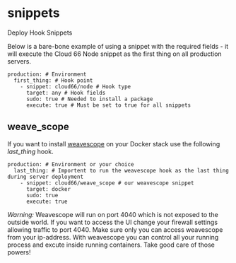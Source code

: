 snippets
========

Deploy Hook Snippets

Below is a bare-bone example of using a snippet with the required fields - it will execute the Cloud 66 Node snippet as the first thing on all production servers.

```
production: # Environment
  first_thing: # Hook point
    - snippet: cloud66/node # Hook type
      target: any # Hook fields
      sudo: true # Needed to install a package
      execute: true # Must be set to true for all snippets
```

## weave_scope

If you want to install [weavescope](https://www.weave.works/products/weave-scope/) on your Docker stack use the following *last_thing* hook.
```
production: # Environment or your choice
  last_thing: # Importent to run the weavescope hook as the last thing during server deployment
    - snippet: cloud66/weave_scope # our weavescope snippet
      target: docker 
      sudo: true 
      execute: true
```

*Warning:* Weavescope will run on port 4040 which is not exposed to the outside world. If you want to access the UI change your firewall settings allowing traffic to port 4040. Make sure only you can access weavescope from your ip-address. With weavescope you can control all your running process and excute inside running containers. Take good care of those powers!
